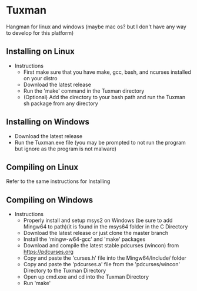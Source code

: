 # Tuxman
Hangman for linux and windows (maybe mac os? but I don't have any way to develop for this platform)

## Installing on Linux

* Instructions
    * First make sure that you have make, gcc, bash, and ncurses installed on your distro
    * Download the latest release
    * Run the 'make' command in the Tuxman directory
    * (Optional) Add the directory to your bash path and run the Tuxman sh package from any directory

## Installing on Windows

* Download the latest release
* Run the Tuxman.exe file (you may be prompted to not run the program but ignore as the program is not malware)

## Compiling on Linux

Refer to the same instructions for Installing

## Compiling on Windows

* Instructions
    * Properly install and setup msys2 on Windows (be sure to add Mingw64 to path)(it is found in the msys64 folder in the C Directory
	* Download the latest release or just clone the master branch
    * Install the 'mingw-w64-gcc' and 'make' packages
    * Download and compile the latest stable pdcurses (wincon) from https://pdcurses.org
    * Copy and paste the 'curses.h' file into the Mingw64/Include/ folder
	* Copy and paste the 'pdcurses.a' file from the 'pdcurses/wincon' Directory to the Tuxman Directory
	* Open up cmd.exe and cd into the Tuxman Directory
	* Run 'make'
